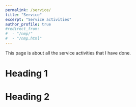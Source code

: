```yaml
---
permalink: /service/
title: "Service"
excerpt: "Service activities"
author_profile: true
#redirect_from: 
#  - "/nmp/"
#  - "/nmp.html"
---
```


This page is about all the service activities that I have done.

Heading 1
======

Heading 2
======
